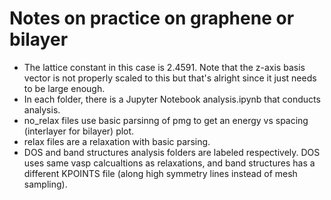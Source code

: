 # Notes on practice on graphene or bilayer

*  The lattice constant in this case is 2.4591. Note that the z-axis basis vector is not properly scaled to this but that's alright since it just needs to be large enough.
* In each folder, there is a Jupyter Notebook analysis.ipynb that conducts analysis.
* no_relax files use basic parsinng of pmg to get an energy vs spacing (interlayer for bilayer) plot.
* relax files are a relaxation with basic parsing.
* DOS and band structures analysis folders are labeled respectively. DOS uses same vasp calcualtions as relaxations, and  band structures has a different KPOINTS file (along high symmetry lines instead of mesh sampling).
